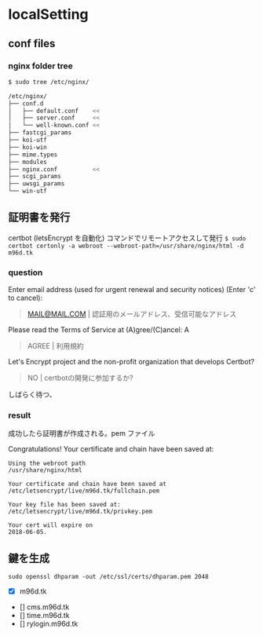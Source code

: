 # localSetting

## conf files

### nginx folder tree

```sh
$ sudo tree /etc/nginx/

/etc/nginx/
├── conf.d
│   ├── default.conf    <<
│   ├── server.conf     <<
│   └── well-known.conf <<
├── fastcgi_params
├── koi-utf
├── koi-win
├── mime.types
├── modules
├── nginx.conf          <<
├── scgi_params
├── uwsgi_params
└── win-utf
```

## 証明書を発行

certbot (letsEncrypt を自動化) コマンドでリモートアクセスして発行 
`$ sudo certbot certonly -a webroot --webroot-path=/usr/share/nginx/html -d m96d.tk`

### question

Enter email address (used for urgent renewal and security notices) (Enter 'c' to
cancel): 
> MAIL@MAIL.COM | 認証用のメールアドレス、受信可能なアドレス

Please read the Terms of Service at
(A)gree/(C)ancel: A
> AGREE | 利用規約

Let's Encrypt project and the non-profit
organization that develops Certbot? 

> NO | certbotの開発に参加するか?

しばらく待つ、

### result
成功したら証明書が作成される。pem ファイル

Congratulations! Your certificate and chain have been saved at:

```
Using the webroot path
/usr/share/nginx/html

Your certificate and chain have been saved at
/etc/letsencrypt/live/m96d.tk/fullchain.pem

Your key file has been saved at:
/etc/letsencrypt/live/m96d.tk/privkey.pem

Your cert will expire on
2018-06-05.
```

## 鍵を生成

`sudo openssl dhparam -out /etc/ssl/certs/dhparam.pem 2048`

- [x] m96d.tk
- [] cms.m96d.tk
- [] time.m96d.tk
- [] rylogin.m96d.tk
